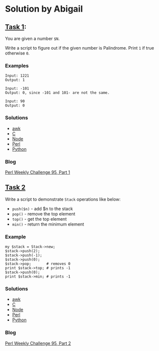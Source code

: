 # Solution by Abigail

## [Task 1](https://perlweeklychallenge.org/blog/perl-weekly-challenge-095/#TASK1): 

You are given a number `$N`.

Write a script to figure out if the given number is Palindrome.
Print `1` if true otherwise `0`.

### Examples
~~~~
Input: 1221
Output: 1

Input: -101
Output: 0, since -101 and 101- are not the same.

Input: 90
Output: 0
~~~~

### Solutions
* [awk](awk/ch-1.c)
* [C](c/ch-1.c)
* [Node](node/ch-1.js)
* [Perl](perl/ch-1.pl)
* [Python](python/ch-1.py)

### Blog
[Perl Weekly Challenge 95, Part 1](https://wp.me/pcxd30-kq)


## [Task 2](https://perlweeklychallenge.org/blog/perl-weekly-challenge-095/#TASK2)

Write a script to demonstrate `Stack` operations like below:

* `push($n)` - add $n to the stack
* `pop()` - remove the top element
* `top()` - get the top element
* `min()` - return the minimum element

### Example
~~~~
my $stack = Stack->new;
$stack->push(2);
$stack->push(-1);
$stack->push(0);
$stack->pop;       # removes 0
print $stack->top; # prints -1
$stack->push(0);
print $stack->min; # prints -1
~~~~

### Solutions
* [awk](awk/ch-2.awk)
* [C](c/ch-2.c)
* [Node](node/ch-2.js)
* [Perl](perl/ch-2.pl)
* [Python](python/ch-2.py)

### Blog
[Perl Weekly Challenge 95, Part 2](https://wp.me/pcxd30-ld)
